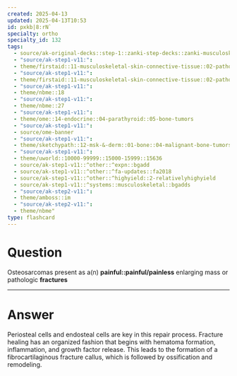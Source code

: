 ```yaml
---
created: 2025-04-13
updated: 2025-04-13T10:53
id: pxkb|8:rN`
specialty: ortho
specialty_id: 132
tags:
  - source/ak-original-decks::step-1::zanki-step-decks::zanki-musculoskeletal::musculoskeletal-pathology
  - "source/ak-step1-v11:": 
  - theme/firstaid::11-musculoskeletal-skin-connective-tissue::02-pathology::15-primary-bone-tumors
  - "source/ak-step1-v11:": 
  - theme/firstaid::11-musculoskeletal-skin-connective-tissue::02-pathology::15-primary-bone-tumors::malignant::osteosarcoma
  - "source/ak-step1-v11:": 
  - theme/nbme::18
  - "source/ak-step1-v11:": 
  - theme/nbme::27
  - "source/ak-step1-v11:": 
  - theme/ome::14-endocrine::04-parathyroid::05-bone-tumors
  - "source/ak-step1-v11:": 
  - source/ome-banner
  - "source/ak-step1-v11:": 
  - theme/sketchypath::12-msk-&-derm::01-bone::04-malignant-bone-tumors
  - "source/ak-step1-v11:": 
  - theme/uworld::10000-99999::15000-15999::15636
  - source/ak-step1-v11::^other::^expn::bgadd
  - source/ak-step1-v11::^other::^fa-updates::fa2018
  - source/ak-step1-v11::^other::^highyield::2-relativelyhighyield
  - source/ak-step1-v11::^systems::musculoskeletal::bgadds
  - "source/ak-step2-v11:": 
  - theme/amboss::im
  - "source/ak-step2-v11:": 
  - theme/nbme"
type: flashcard
---
```


# Question
Osteosarcomas present as a(n) **painful::painful/painless** enlarging mass or pathologic **fractures**

---

# Answer
Periosteal cells and endosteal cells are key in this repair process.  Fracture healing has an organized fashion that begins with hematoma formation, inflammation, and growth factor release. This leads to the formation of a fibrocartilaginous fracture callus, which is followed by ossification and remodeling.